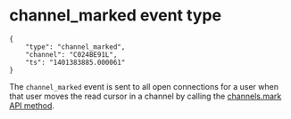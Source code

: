 # channel_marked event type

	{
		"type": "channel_marked",
		"channel": "C024BE91L",
		"ts": "1401383885.000061"
	}

The `channel_marked` event is sent to all open connections for a user when
that user moves the read cursor in a channel by calling the
[channels.mark API method](/methods/channels.mark).
